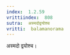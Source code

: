 ```yaml
---
index:  1.2.59
vrittiindex:  808
sutra:  अस्मदोद्वयोश्च
vritti:  balamanorama 
---
```


अस्मदो द्वयोश्च। 


